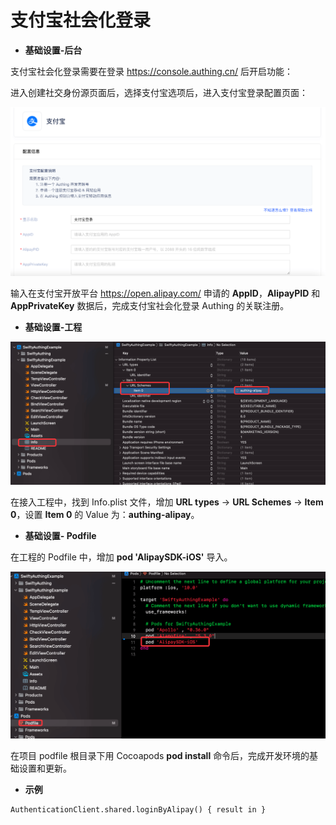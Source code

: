 # 支付宝社会化登录

<LastUpdated/>

- **基础设置-后台**

支付宝社会化登录需要在登录 https://console.authing.cn/ 后开启功能：

进入创建社交身份源页面后，选择支付宝选项后，进入支付宝登录配置页面：

<img src="../../images/reference/swiftnew2-3.png" alt="img" style="zoom:50%;" />

 输入在支付宝开放平台 https://open.alipay.com/ 申请的 **AppID**，**AlipayPID** 和 **AppPrivateKey** 数据后，完成支付宝社会化登录 Authing 的关联注册。

- **基础设置-工程**

<img src="../../images/reference/swiftnew2-4.png" alt="img" style="zoom:50%;" />

 在接入工程中，找到 Info.plist 文件，增加 **URL types** -> **URL Schemes** -> **Item 0**，设置 **Item 0** 的 Value 为：**authing-alipay**。

- **基础设置- Podfile**

在工程的 Podfile 中，增加 **pod 'AlipaySDK-iOS'** 导入。

<img src="../../images/reference/swiftnew2-5.png" alt="img" style="zoom:50%;" />

 在项目 podfile 根目录下用 Cocoapods **pod install** 命令后，完成开发环境的基础设置和更新。

- **示例**

```
AuthenticationClient.shared.loginByAlipay() { result in }
```

